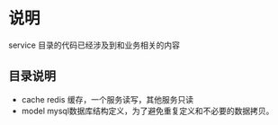 # 说明
service 目录的代码已经涉及到和业务相关的内容
## 目录说明  
* cache 
redis 缓存，一个服务读写，其他服务只读
* model 
mysql数据库结构定义，为了避免重复定义和不必要的数据拷贝。